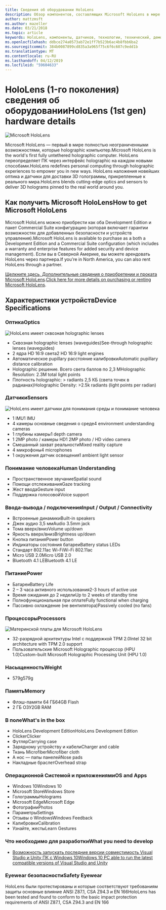 ```yaml
---
title: Сведения об оборудовании HoloLens
description: Обзор компонентов, составляющих Microsoft HoloLens в мире первый полностью неограниченными возможностями, которые holographic компьютер под управлением Windows.
author: mattzmsft
ms.author: mazeller
ms.date: 03/21/2018
ms.topic: article
keywords: HoloLens, компоненты, датчиков, технологии, технический, демонтаж, уничтожения,
ms.openlocfilehash: ddbce274a0573ab72e1ff7b523b6ac4b8fbb6ba2
ms.sourcegitcommit: 384b0087899cd835a3a965f75c6f6c607c9edd1b
ms.translationtype: MT
ms.contentlocale: ru-RU
ms.lasthandoff: 04/12/2019
ms.locfileid: "59604633"
---
```

# <a name="hololens-1st-gen-hardware-details"></a><span data-ttu-id="94fe9-104">HoloLens (1-го поколения) сведения об оборудовании</span><span class="sxs-lookup"><span data-stu-id="94fe9-104">HoloLens (1st gen) hardware details</span></span>

![Microsoft HoloLens](images/see-through-400px.jpg)

<span data-ttu-id="94fe9-106">Microsoft HoloLens — первый в мире полностью неограниченными возможностями, которые holographic компьютер.</span><span class="sxs-lookup"><span data-stu-id="94fe9-106">Microsoft HoloLens is the world's first fully untethered holographic computer.</span></span> <span data-ttu-id="94fe9-107">HoloLens переопределяет ПК через интерфейс holographic на каждом новыми способами.</span><span class="sxs-lookup"><span data-stu-id="94fe9-107">HoloLens redefines personal computing through holographic experiences to empower you in new ways.</span></span> <span data-ttu-id="94fe9-108">HoloLens наложения новейших оптика и датчики для доставки 3D голограммы, прикрепленные к реального мира.</span><span class="sxs-lookup"><span data-stu-id="94fe9-108">HoloLens blends cutting-edge optics and sensors to deliver 3D holograms pinned to the real world around you.</span></span>

## <a name="how-to-get-microsoft-hololens"></a><span data-ttu-id="94fe9-109">Как получить Microsoft HoloLens</span><span class="sxs-lookup"><span data-stu-id="94fe9-109">How to get Microsoft HoloLens</span></span>

<span data-ttu-id="94fe9-110">Microsoft HoloLens можно приобрести как оба Development Edition и пакет Commercial Suite конфигурацию (которая включает гарантии возможностях для добавленных безопасности и устройств управления).</span><span class="sxs-lookup"><span data-stu-id="94fe9-110">Microsoft HoloLens is available to purchase as a both a Development Edition and a Commercial Suite configuration (which includes a warranty and enterprise features for added security and device management).</span></span> <span data-ttu-id="94fe9-111">Если вы в Северной Америке, вы можете арендовать HoloLens через партнера.</span><span class="sxs-lookup"><span data-stu-id="94fe9-111">If you're in North America, you can also rent HoloLens through a partner.</span></span>

<span data-ttu-id="94fe9-112">[Щелкните здесь, Дополнительные сведения о приобретении и проката Microsoft HoloLens](https://www.microsoft.com/hololens/buy).</span><span class="sxs-lookup"><span data-stu-id="94fe9-112">[Click here for more details on purchasing or renting Microsoft HoloLens](https://www.microsoft.com/hololens/buy).</span></span>

## <a name="device-specifications"></a><span data-ttu-id="94fe9-113">Характеристики устройств</span><span class="sxs-lookup"><span data-stu-id="94fe9-113">Device Specifications</span></span>

### <a name="optics"></a><span data-ttu-id="94fe9-114">Оптика</span><span class="sxs-lookup"><span data-stu-id="94fe9-114">Optics</span></span>

![HoloLens имеет сквозная holographic lenses](images/displays-400px.jpg)
* <span data-ttu-id="94fe9-116">Сквозная holographic lenses (waveguides)</span><span class="sxs-lookup"><span data-stu-id="94fe9-116">See-through holographic lenses (waveguides)</span></span>
* <span data-ttu-id="94fe9-117">2 ядра HD 16:9 света</span><span class="sxs-lookup"><span data-stu-id="94fe9-117">2 HD 16:9 light engines</span></span>
* <span data-ttu-id="94fe9-118">Автоматическое pupillary расстояние калибровки</span><span class="sxs-lookup"><span data-stu-id="94fe9-118">Automatic pupillary distance calibration</span></span>
* <span data-ttu-id="94fe9-119">Holographic решение. Всего света баллов по 2,3 M</span><span class="sxs-lookup"><span data-stu-id="94fe9-119">Holographic Resolution: 2.3M total light points</span></span>
* <span data-ttu-id="94fe9-120">Плотность holographic: > radiants 2,5 КБ (света точек в радианах)</span><span class="sxs-lookup"><span data-stu-id="94fe9-120">Holographic Density: >2.5k radiants (light points per radian)</span></span>

### <a name="sensors"></a><span data-ttu-id="94fe9-121">Датчики</span><span class="sxs-lookup"><span data-stu-id="94fe9-121">Sensors</span></span>

![HoloLens имеет датчики для понимания среды и понимание человека](images/sensor-bar-400px.jpg)
* <span data-ttu-id="94fe9-123">1 IMU</span><span class="sxs-lookup"><span data-stu-id="94fe9-123">1 IMU</span></span>
* <span data-ttu-id="94fe9-124">4 камеры основные сведения о среде</span><span class="sxs-lookup"><span data-stu-id="94fe9-124">4 environment understanding cameras</span></span>
* <span data-ttu-id="94fe9-125">1 глубины камеры</span><span class="sxs-lookup"><span data-stu-id="94fe9-125">1 depth camera</span></span>
* <span data-ttu-id="94fe9-126">1 2MP photo / камеры HD</span><span class="sxs-lookup"><span data-stu-id="94fe9-126">1 2MP photo / HD video camera</span></span>
* <span data-ttu-id="94fe9-127">Смешанный захват реальности</span><span class="sxs-lookup"><span data-stu-id="94fe9-127">Mixed reality capture</span></span>
* <span data-ttu-id="94fe9-128">4 микрофоны</span><span class="sxs-lookup"><span data-stu-id="94fe9-128">4 microphones</span></span>
* <span data-ttu-id="94fe9-129">1 окружения датчик освещения</span><span class="sxs-lookup"><span data-stu-id="94fe9-129">1 ambient light sensor</span></span>

### <a name="human-understanding"></a><span data-ttu-id="94fe9-130">Понимание человека</span><span class="sxs-lookup"><span data-stu-id="94fe9-130">Human Understanding</span></span>
* <span data-ttu-id="94fe9-131">Пространственное звучание</span><span class="sxs-lookup"><span data-stu-id="94fe9-131">Spatial sound</span></span>
* <span data-ttu-id="94fe9-132">Помощи отслеживания</span><span class="sxs-lookup"><span data-stu-id="94fe9-132">Gaze tracking</span></span>
* <span data-ttu-id="94fe9-133">Жест ввода</span><span class="sxs-lookup"><span data-stu-id="94fe9-133">Gesture input</span></span>
* <span data-ttu-id="94fe9-134">Поддержка голосовой</span><span class="sxs-lookup"><span data-stu-id="94fe9-134">Voice support</span></span>

### <a name="input--output--connectivity"></a><span data-ttu-id="94fe9-135">Ввода-вывода / подключения</span><span class="sxs-lookup"><span data-stu-id="94fe9-135">Input / Output / Connectivity</span></span>
* <span data-ttu-id="94fe9-136">Встроенные динамики</span><span class="sxs-lookup"><span data-stu-id="94fe9-136">Built-in speakers</span></span>
* <span data-ttu-id="94fe9-137">Джек аудио 3,5 мм</span><span class="sxs-lookup"><span data-stu-id="94fe9-137">Audio 3.5mm jack</span></span>
* <span data-ttu-id="94fe9-138">Тома вверх/вниз</span><span class="sxs-lookup"><span data-stu-id="94fe9-138">Volume up/down</span></span>
* <span data-ttu-id="94fe9-139">Яркость вверх/вниз</span><span class="sxs-lookup"><span data-stu-id="94fe9-139">Brightness up/down</span></span>
* <span data-ttu-id="94fe9-140">Кнопка питания</span><span class="sxs-lookup"><span data-stu-id="94fe9-140">Power button</span></span>
* <span data-ttu-id="94fe9-141">Индикаторы состояния батареи</span><span class="sxs-lookup"><span data-stu-id="94fe9-141">Battery status LEDs</span></span>
* <span data-ttu-id="94fe9-142">Стандарт 802.11ac Wi-Fi</span><span class="sxs-lookup"><span data-stu-id="94fe9-142">Wi-Fi 802.11ac</span></span>
* <span data-ttu-id="94fe9-143">Micro USB 2.0</span><span class="sxs-lookup"><span data-stu-id="94fe9-143">Micro USB 2.0</span></span>
* <span data-ttu-id="94fe9-144">Bluetooth 4.1 LE</span><span class="sxs-lookup"><span data-stu-id="94fe9-144">Bluetooth 4.1 LE</span></span>

### <a name="power"></a><span data-ttu-id="94fe9-145">Питание</span><span class="sxs-lookup"><span data-stu-id="94fe9-145">Power</span></span>
* <span data-ttu-id="94fe9-146">Батареи</span><span class="sxs-lookup"><span data-stu-id="94fe9-146">Battery Life</span></span>
* <span data-ttu-id="94fe9-147">2 – 3 часа активного использования</span><span class="sxs-lookup"><span data-stu-id="94fe9-147">2-3 hours of active use</span></span>
* <span data-ttu-id="94fe9-148">Время ожидания до 2 недели</span><span class="sxs-lookup"><span data-stu-id="94fe9-148">Up to 2 weeks of standby time</span></span>
* <span data-ttu-id="94fe9-149">Полнофункциональная при оплате</span><span class="sxs-lookup"><span data-stu-id="94fe9-149">Fully functional when charging</span></span>
* <span data-ttu-id="94fe9-150">Пассивно охлаждение (не вентилятора)</span><span class="sxs-lookup"><span data-stu-id="94fe9-150">Passively cooled (no fans)</span></span>

### <a name="processors"></a><span data-ttu-id="94fe9-151">Процессоры</span><span class="sxs-lookup"><span data-stu-id="94fe9-151">Processors</span></span>

![Материнской платы для Microsoft HoloLens](images/motherboard-400px.jpg)
* <span data-ttu-id="94fe9-153">32-разрядной архитектуры Intel с поддержкой TPM 2.0</span><span class="sxs-lookup"><span data-stu-id="94fe9-153">Intel 32 bit architecture with TPM 2.0 support</span></span>
* <span data-ttu-id="94fe9-154">Пользовательские Microsoft Holographic процессор (HPU 1.0)</span><span class="sxs-lookup"><span data-stu-id="94fe9-154">Custom-built Microsoft Holographic Processing Unit (HPU 1.0)</span></span>

### <a name="weight"></a><span data-ttu-id="94fe9-155">Насыщенность</span><span class="sxs-lookup"><span data-stu-id="94fe9-155">Weight</span></span>
* <span data-ttu-id="94fe9-156">579g</span><span class="sxs-lookup"><span data-stu-id="94fe9-156">579g</span></span>

### <a name="memory"></a><span data-ttu-id="94fe9-157">Память</span><span class="sxs-lookup"><span data-stu-id="94fe9-157">Memory</span></span>
* <span data-ttu-id="94fe9-158">Флэш-памяти 64 ГБ</span><span class="sxs-lookup"><span data-stu-id="94fe9-158">64GB Flash</span></span>
* <span data-ttu-id="94fe9-159">2 ГБ ОЗУ</span><span class="sxs-lookup"><span data-stu-id="94fe9-159">2GB RAM</span></span>

### <a name="whats-in-the-box"></a><span data-ttu-id="94fe9-160">В поле</span><span class="sxs-lookup"><span data-stu-id="94fe9-160">What's in the box</span></span>
* <span data-ttu-id="94fe9-161">HoloLens Development Edition</span><span class="sxs-lookup"><span data-stu-id="94fe9-161">HoloLens Development Edition</span></span>
* <span data-ttu-id="94fe9-162">Clicker</span><span class="sxs-lookup"><span data-stu-id="94fe9-162">Clicker</span></span>
* <span data-ttu-id="94fe9-163">Футляр</span><span class="sxs-lookup"><span data-stu-id="94fe9-163">Carrying case</span></span>
* <span data-ttu-id="94fe9-164">Зарядному устройству и кабели</span><span class="sxs-lookup"><span data-stu-id="94fe9-164">Charger and cable</span></span>
* <span data-ttu-id="94fe9-165">Ткань Microfiber</span><span class="sxs-lookup"><span data-stu-id="94fe9-165">Microfiber cloth</span></span>
* <span data-ttu-id="94fe9-166">А нос — папы панелей</span><span class="sxs-lookup"><span data-stu-id="94fe9-166">Nose pads</span></span>
* <span data-ttu-id="94fe9-167">Накладные браслет</span><span class="sxs-lookup"><span data-stu-id="94fe9-167">Overhead strap</span></span>

### <a name="os-and-apps"></a><span data-ttu-id="94fe9-168">Операционной Системой и приложениями</span><span class="sxs-lookup"><span data-stu-id="94fe9-168">OS and Apps</span></span>
* <span data-ttu-id="94fe9-169">Windows 10</span><span class="sxs-lookup"><span data-stu-id="94fe9-169">Windows 10</span></span>
* <span data-ttu-id="94fe9-170">Microsoft Store</span><span class="sxs-lookup"><span data-stu-id="94fe9-170">Windows Store</span></span>
* <span data-ttu-id="94fe9-171">Голограммы</span><span class="sxs-lookup"><span data-stu-id="94fe9-171">Holograms</span></span>
* <span data-ttu-id="94fe9-172">Microsoft Edge</span><span class="sxs-lookup"><span data-stu-id="94fe9-172">Microsoft Edge</span></span>
* <span data-ttu-id="94fe9-173">Фотографии</span><span class="sxs-lookup"><span data-stu-id="94fe9-173">Photos</span></span>
* <span data-ttu-id="94fe9-174">Параметры</span><span class="sxs-lookup"><span data-stu-id="94fe9-174">Settings</span></span>
* <span data-ttu-id="94fe9-175">Отзывы о Windows</span><span class="sxs-lookup"><span data-stu-id="94fe9-175">Windows Feedback</span></span>
* <span data-ttu-id="94fe9-176">Калибровки</span><span class="sxs-lookup"><span data-stu-id="94fe9-176">Calibration</span></span>
* <span data-ttu-id="94fe9-177">Узнайте, жесты</span><span class="sxs-lookup"><span data-stu-id="94fe9-177">Learn Gestures</span></span>

### <a name="what-you-need-to-develop"></a><span data-ttu-id="94fe9-178">Что необходимо для разработки</span><span class="sxs-lookup"><span data-stu-id="94fe9-178">What you need to develop</span></span>
* [<span data-ttu-id="94fe9-179">Возможность запускать последние версии совместимость Visual Studio и Unity ПК с Windows 10</span><span class="sxs-lookup"><span data-stu-id="94fe9-179">Windows 10 PC able to run the latest compatible versions of Visual Studio and Unity</span></span>](install-the-tools.md)

### <a name="safety-eyewear"></a><span data-ttu-id="94fe9-180">Eyewear безопасности</span><span class="sxs-lookup"><span data-stu-id="94fe9-180">Safety Eyewear</span></span>

<span data-ttu-id="94fe9-181">HoloLens были протестированы и которые соответствуют требованиям защиты основные влияние ANSI Z87.1, CSA Z94.3 и EN 166</span><span class="sxs-lookup"><span data-stu-id="94fe9-181">HoloLens has been tested and found to conform to the basic impact protection requirements of ANSI Z87.1, CSA Z94.3 and EN 166</span></span>
